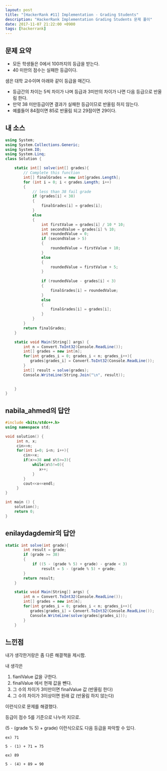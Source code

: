 ```yaml
---
layout: post
title: "[HackerRank #11] Implementation - Grading Students"
description: "HackerRank Implementation Grading Students 문제 풀이"
date: 2017-11-07 21:22:00 +0900
tags: [hackerrank]
---
```


## 문제 요약

- 모든 학생들은 0에서 100까지의 등급을 받는다.
- 40 미만의 점수는 실패한 등급이다.

샘은 대학 교수이며 아래와 같이 등급을 매긴다.

- 등급간의 차이는 5씩 차이가 나며 등급과 3미만의 차이가 나면 다음 등급으로 반올림 한다.
- 만약 38 미만등급이면 결과가 실패한 등급이므로 반올림 하지 않는다.
- 예를들어 84점이면 85로 반올림 되고 29점이면 29이다.


## 내 소스

```csharp
using System;
using System.Collections.Generic;
using System.IO;
using System.Linq;
class Solution {

    static int[] solve(int[] grades){
        // Complete this function
        int[] finalGrades = new int[grades.Length];
        for (int i = 0; i < grades.Length; i++)
        {
            // less than 38 fail grade
            if (grades[i] < 38)
            {
                finalGrades[i] = grades[i];
            }
            else                
            {
                int firstValue = grades[i] / 10 * 10;
                int secondValue = grades[i] % 10;
                int roundedValue = 0;
                if (secondValue > 5)
                {
                    roundedValue = firstValue + 10;
                }
                else
                {
                    roundedValue = firstValue + 5;
                }
                
                if (roundedValue - grades[i] < 3)
                {
                    finalGrades[i] = roundedValue;
                }
                else
                {
                    finalGrades[i] = grades[i];
                }
            }
        }
        return finalGrades;
    }

    static void Main(String[] args) {
        int n = Convert.ToInt32(Console.ReadLine());
        int[] grades = new int[n];
        for(int grades_i = 0; grades_i < n; grades_i++){
           grades[grades_i] = Convert.ToInt32(Console.ReadLine());   
        }
        int[] result = solve(grades);
        Console.WriteLine(String.Join("\n", result));
        

    }
}
```

## nabila_ahmed의 답안

```cpp
#include <bits/stdc++.h>
using namespace std;

void solution() {
     int n, x;
     cin>>n;
     for(int i=0; i<n; i++){
        cin>>x;
        if(x>=38 and x%5>=3){
            while(x%5!=0){
               x++;
            }
        }
        cout<<x<<endl;
     }
}

int main () {
    solution();
    return 0;
}
```

## enilaydagdemir의 답안

```csharp
static int solve(int grade){
        int result = grade;
        if (grade >= 38)
        {
            if ((5 - (grade % 5) + grade) - grade < 3)
                result = 5 - (grade % 5) + grade;
        }
        return result;
    }

    static void Main(String[] args) {
        int n = Convert.ToInt32(Console.ReadLine());
        int[] grades = new int[n];
        for(int grades_i = 0; grades_i < n; grades_i++){
           grades[grades_i] = Convert.ToInt32(Console.ReadLine()); 
           Console.WriteLine(solve(grades[grades_i]));
        }
    }
```

## 느낀점

내가 생각한거랑은 좀 다른 해결책을 제시함.

내 생각은

1. fianlValue 값을 구한다.
2. finalValue 에서 현재 값을 뺀다.
3. 그 수의 차이가 3미만이면 finalValue 값 (반올림 한다)
4. 그 수의 차이가 3이상이면 원래 값 (반올림 하지 않는다)

이런식으로 문제를 해결했다.

등급이 점수 5를 기준으로 나누어 지므로.

(5 - (grade % 5) + grade) 이런식으로도 다음 등급을 파악할 수 있다.

```
ex) 71

5 - (1) + 71 = 75

ex) 89

5 - (4) + 89 = 90
```
